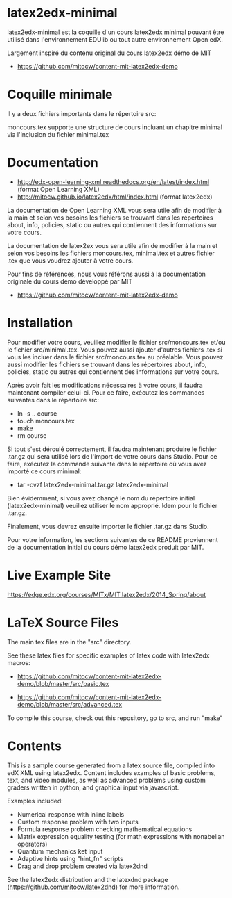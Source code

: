 latex2edx-minimal
=================

latex2edx-minimal est la coquille d'un cours latex2edx minimal pouvant être utilisé dans l'environnement EDUlib ou tout autre environnement Open edX.

Largement inspiré du contenu original du cours latex2edx démo de MIT
* https://github.com/mitocw/content-mit-latex2edx-demo


Coquille minimale
=================

Il y a deux fichiers importants dans le répertoire src:

moncours.tex supporte une structure de cours incluant un chapitre minimal via l'inclusion du fichier minimal.tex


Documentation
=============

* http://edx-open-learning-xml.readthedocs.org/en/latest/index.html (format Open Learning XML)
* http://mitocw.github.io/latex2edx/html/index.html (format latex2edx)

La documentation de Open Learning XML vous sera utile afin de modifier à la main et selon vos besoins les fichiers se trouvant dans les répertoires about, info, policies, static ou autres qui contiennent des informations sur votre cours.

La documentation de latex2ex vous sera utile afin de modifier à la main et selon vos besoins les fichiers moncours.tex, minimal.tex et autres fichier .tex que vous voudrez ajouter à votre cours.

Pour fins de références, nous vous référons aussi à la documentation originale du cours démo développé par MIT
* https://github.com/mitocw/content-mit-latex2edx-demo 


Installation
============

Pour modifier votre cours, veuillez modifier le fichier src/moncours.tex et/ou le fichier src/minimal.tex. Vous pouvez aussi ajouter d'autres fichiers .tex si vous les incluer dans le fichier src/moncours.tex au préalable. Vous pouvez aussi modifier les fichiers se trouvant dans les répertoires about, info, policies, static ou autres qui contiennent des informations sur votre cours.

Après avoir fait les modifications nécessaires à votre cours, il faudra maintenant compiler celui-ci. Pour ce faire, exécutez les commandes suivantes dans le répertoire src:
* ln -s .. course
* touch moncours.tex 
* make
* rm course

Si tout s'est déroulé correctement, il faudra maintenant produire le fichier .tar.gz qui sera utilisé lors de l'import de votre cours dans Studio. Pour ce faire, exécutez la commande suivante dans le répertoire où vous avez importé ce cours minimal:
* tar -cvzf latex2edx-minimal.tar.gz latex2edx-minimal

Bien évidemment, si vous avez changé le nom du répertoire initial (latex2edx-minimal) veuillez utiliser le nom approprié. Idem pour le fichier .tar.gz.

Finalement, vous devrez ensuite importer le fichier .tar.gz dans Studio.

Pour votre information, les sections suivantes de ce README proviennent de la documentation initial du cours démo latex2edx produit par MIT.

Live Example Site
=================

https://edge.edx.org/courses/MITx/MIT.latex2edx/2014_Spring/about

LaTeX Source Files
==================

The main tex files are in the "src" directory.

See these latex files for specific examples of latex code with latex2edx macros:

* https://github.com/mitocw/content-mit-latex2edx-demo/blob/master/src/basic.tex

* https://github.com/mitocw/content-mit-latex2edx-demo/blob/master/src/advanced.tex

To compile this course, check out this repository, go to src, and run "make"

Contents
========

This is a sample course generated from a latex source file, compiled
into edX XML using latex2edx. Content includes examples of basic
problems, text, and video modules, as well as advanced problems using
custom graders written in python, and graphical input via javascript.

Examples included:

* Numerical response with inline labels
* Custom response problem with two inputs
* Formula response problem checking mathematical equations
* Matrix expression equality testing (for math expressions with nonabelian operators)
* Quantum mechanics ket input
* Adaptive hints using "hint_fn" scripts
* Drag and drop problem created via latex2dnd

See the latex2edx distribution and the latexdnd package (https://github.com/mitocw/latex2dnd) for more information.
